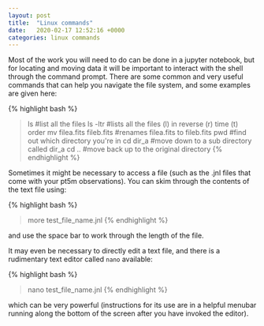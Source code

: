 ```yaml
---
layout: post
title:  "Linux commands"
date:   2020-02-17 12:52:16 +0000
categories: linux commands
---
```

Most of the work you will need to do can be done in a jupyter notebook, but for
locating and moving data it will be important to interact with the shell through
the command prompt.  There are some common and very useful commands that can
help you navigate the file system, and some examples are given here:

{% highlight bash %}
> ls #list all the files
> ls -ltr #lists all the files (l) in reverse (r) time (t) order
> mv filea.fits fileb.fits #renames filea.fits to fileb.fits
> pwd #find out which directory you're in
> cd dir_a #move down to a sub directory called dir_a
> cd .. #move back up to the original directory
{% endhighlight %}

Sometimes it might be necessary to access a file (such as the .jnl files that
come with your pt5m observations).  You can skim through the contents of the
text file using:

{% highlight bash %}
> more test_file_name.jnl
{% endhighlight %}

and use the space bar to work through the length of the file.

It may even be necessary to directly edit a text file, and there is a
rudimentary text editor called `nano` available:

{% highlight bash %}
> nano test_file_name.jnl
{% endhighlight %}

which can be very powerful (instructions for its use are in a helpful menubar
running along the bottom of the screen after you have invoked the editor).
